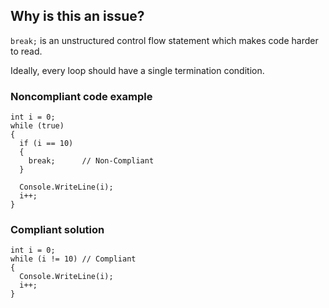 ## Why is this an issue?
 
`break;` is an unstructured control flow statement which makes code harder to read.
 
Ideally, every loop should have a single termination condition.
 
### Noncompliant code example

    int i = 0;
    while (true)
    {
      if (i == 10)
      {
        break;      // Non-Compliant
      }
    
      Console.WriteLine(i);
      i++;
    }

### Compliant solution

    int i = 0;
    while (i != 10) // Compliant
    {
      Console.WriteLine(i);
      i++;
    }